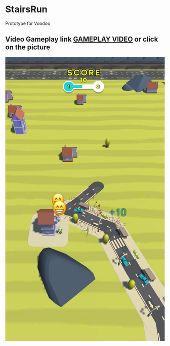 # StairsRun
Prototype for Voodoo
## Video Gameplay link [GAMEPLAY VIDEO](https://drive.google.com/file/d/1ZOvF5ZLFeWZsy9KttX95gpqNjUlJM9xH/view?usp=sharing) or click on the picture
[![video](https://github.com/AlexDevEdd/RoadConstructer/blob/main/image_004_0145.jpg)](https://drive.google.com/file/d/1ZOvF5ZLFeWZsy9KttX95gpqNjUlJM9xH/view?usp=sharing)
